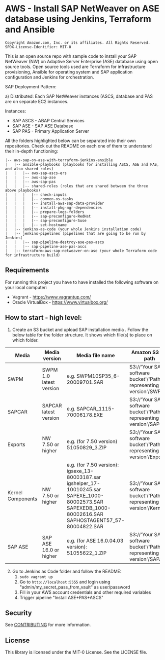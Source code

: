 # AWS - Install SAP NetWeaver on ASE database using Jenkins, Terraform and Ansible

```
Copyright Amazon.com, Inc. or its affiliates. All Rights Reserved.
SPDX-License-Identifier: MIT-0
```

This is an open source repo with sample code to install your SAP NetWeaver (NW) on Adaptive Server Enterprise (ASE) database using open source tools. Open source tools used are Terraform for infrastructure provisioning, Ansible for operating system and SAP application configuration and Jenkins for orchestration.


SAP Deployment Pattern:

a) Distributed: Each SAP NetWeaver instances (ASCS, database and PAS are on separate EC2 instances.

Instances:
* SAP ASCS - ABAP Central Services
* SAP ASE - SAP ASE Database
* SAP PAS - Primary Application Server


All the folders highlighted below can be separated into their own repositories. Check out the README on each one of them to understand their in-depth functioning:

```
|-- aws-sap-on-ase-with-terraform-jenkins-ansible
|   |-- ansible-playbooks (playbooks for installing ASCS, ASE and PAS, and also shared roles)
|   |   |-- aws-sap-ascs-ers
|   |   |-- aws-sap-ase
|   |   |-- aws-sap-pas
|   |   |-- shared-roles (roles that are shared between the three above playbooks)
|   |   |   |-- check-inputs
|   |   |   |-- common-os-tasks
|   |   |   |-- install-aws-sap-data-provider
|   |   |   |-- install-pkg-mgr-dependencies
|   |   |   |-- prepare-logs-folders
|   |   |   |-- sap-preconfigure-RedHat
|   |   |   |-- sap-preconfigure-Suse
|   |   |   |-- set-hostname
|   |-- jenkins-as-code (your whole Jenkins installation code)
|   |-- jenkins-pipelines (pipelines that are going to be run by Jenkins)
|   |   |-- sap-pipeline-destroy-ase-pas-ascs
|   |   |-- sap-pipeline-ase-pas-ascs
|   |-- terraform-aws-sap-netweaver-on-ase (your whole Terraform code for infrastructure build)
```


## Requirements

For running this project you have to have installed the following software on your local computer:
* Vagrant - https://www.vagrantup.com/
* Oracle VirtualBox - https://www.virtualbox.org/

## How to start - high level:

1. Create an S3 bucket and upload SAP installation media . Follow the below table for the folder structure. It shows which file(s) to place on which folder.

| Media 	| Media version 	| Media file name 	| Amazon S3 file path 	|
|---	|---	|---	|---	|
| SWPM 	| SWPM 1.0 latest version 	| e.g. SWPM10SP35_6-20009701.SAR 	| S3://'Your SAP software bucket'/'Path representing NW version'/SWPM 	|
| SAPCAR 	| SAPCAR latest version 	| e.g. SAPCAR_1115-70006178.EXE 	| S3://'Your SAP software bucket'/'Path representing NW version'/SAPCAR 	|
| Exports 	| NW 7.50 or higher 	| e.g. (for 7.50 version) 51050829_3.ZIP 	| S3://'Your SAP software bucket'/'Path representing NW version'/Exports 	|
| Kernel Components 	| NW 7.50 or higher 	| e.g. (for 7.50 version): <br>igsexe_13-80003187.sar<br>igshelper_17-10010245.sar<br>SAPEXE_1000-80002573.SAR<br>SAPEXEDB_1000-80002616.SAR<br>SAPHOSTAGENT57_57-80004822.SAR 	| S3://'Your SAP software bucket'/'Path representing NW version'/Kernel 	|
| SAP ASE 	| SAP ASE 16.0 or higher 	| e.g. (for ASE 16.0.04.03 version): 51055622_1.ZIP 	| S3://'Your SAP software bucket'/'Path representing NW version'/SAPASE 	|

2. Go to Jenkins as Code folder and follow the README:
    1. ```sudo vagrant up```
    2. Go to ```http://localhost:5555``` and login using "admin/my_secret_pass_from_vault" as user/password
    3. Fill in your AWS account credentials and other required variables
    4. Trigger pipeline "Install ASE+PAS+ASCS"

## Security

See [CONTRIBUTING](CONTRIBUTING.md#security-issue-notifications) for more information.

## License

This library is licensed under the MIT-0 License. See the LICENSE file.
